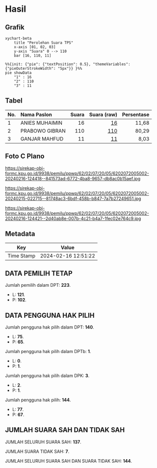 # Hasil

## Grafik

```mermaid
xychart-beta
    title "Perolehan Suara TPS"
    x-axis [01, 02, 03]
    y-axis "Suara" 0 --> 110
    bar [16, 110, 11]
```

```mermaid
%%{init: {"pie": {"textPosition": 0.5}, "themeVariables": {"pieOuterStrokeWidth": "5px"}} }%%
pie showData
    "1" : 16
    "2" : 110
    "3" : 11
```

## Tabel

| No. | Nama Paslon    | Suara | Suara (raw) | Persentase |
|:--- |:-------------- | -----:| -----------:| ----------:|
| 1   | ANIES MUHAIMIN | 16    | [16][p-1]   | 11,68      |
| 2   | PRABOWO GIBRAN | 110   | [110][p-2]  | 80,29      |
| 3   | GANJAR MAHFUD  | 11    | [11][p-3]   | 8,03       |


[p-1]: https://github.com/gigit-pemilu/pemilu-2024-62-kalimantan-tengah/blob/main/pilpres/hitung-suara/sub/62-kalimantan-tengah/sub/02-kotawaringin-timur/sub/07-mentaya-hilir-utara/sub/2005-bagendang-hulu/sub/002-tps/sub/paslon-1.txt
[p-2]: https://github.com/gigit-pemilu/pemilu-2024-62-kalimantan-tengah/blob/main/pilpres/hitung-suara/sub/62-kalimantan-tengah/sub/02-kotawaringin-timur/sub/07-mentaya-hilir-utara/sub/2005-bagendang-hulu/sub/002-tps/sub/paslon-2.txt
[p-3]: https://github.com/gigit-pemilu/pemilu-2024-62-kalimantan-tengah/blob/main/pilpres/hitung-suara/sub/62-kalimantan-tengah/sub/02-kotawaringin-timur/sub/07-mentaya-hilir-utara/sub/2005-bagendang-hulu/sub/002-tps/sub/paslon-3.txt

## Foto C Plano

https://sirekap-obj-formc.kpu.go.id/9938/pemilu/ppwp/62/02/07/20/05/6202072005002-20240216-124418--841573ad-6772-4ba8-9657-db8ac0b15aef.jpg

https://sirekap-obj-formc.kpu.go.id/9938/pemilu/ppwp/62/02/07/20/05/6202072005002-20240215-022715--81748ac3-6bdf-458b-b847-7a7b27249651.jpg

https://sirekap-obj-formc.kpu.go.id/9938/pemilu/ppwp/62/02/07/20/05/6202072005002-20240216-124421--2d40ab8e-007b-4c21-b4a7-1fec02e764c9.jpg


## Metadata

| Key        | Value               |
| ---------- | ------------------- |
| Time Stamp | 2024-02-16 12:51:22 |


## DATA PEMILIH TETAP

Jumlah pemilih dalam DPT: **223**.
 * L: **121**.
 * P: **102**.

## DATA PENGGUNA HAK PILIH

Jumlah pengguna hak pilih dalam DPT: **140**.
 * L: **75**.
 * P: **65**.

Jumlah pengguna hak pilih dalam DPTb: **1**.
 * L: **0**.
 * P: **1**.

Jumlah pengguna hak pilih dalam DPK: **3**.
 * L: **2**.
 * P: **1**.

Jumlah pengguna hak pilih: **144**.
 * L: **77**.
 * P: **67**.

## JUMLAH SUARA SAH DAN TIDAK SAH

JUMLAH SELURUH SUARA SAH: **137**.

JUMLAH SUARA TIDAK SAH: **7**.

JUMLAH SELURUH SUARA SAH DAN SUARA TIDAK SAH: **144**.


